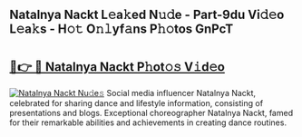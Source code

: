 ## Natalnya Nackt L𝚎a𝚔ed N𝚞𝚍e - Part-9du Vi𝚍𝚎o L𝚎a𝚔s - H𝚘𝚝 O𝚗𝚕yf𝚊ns P𝚑𝚘tos GnPcT

# <h2><a href="http://kf0bvu.oniu.top/?m=Natalnya+Nackt">🔗👉 🔴 Natalnya Nackt P𝚑ot𝚘𝚜 V𝚒d𝚎o</a></h2>

[![Natalnya Nackt Nu𝚍e𝚜](https://i.imgur.com/0qMVB7G.gif)](http://kf0bvu.oniu.top/?m=Natalnya+Nackt)
Social media influencer Natalnya Nackt, celebrated for sharing dance and lifestyle information, consisting of presentations and blogs. Exceptional choreographer Natalnya Nackt, famed for their remarkable abilities and achievements in creating dance routines.  
